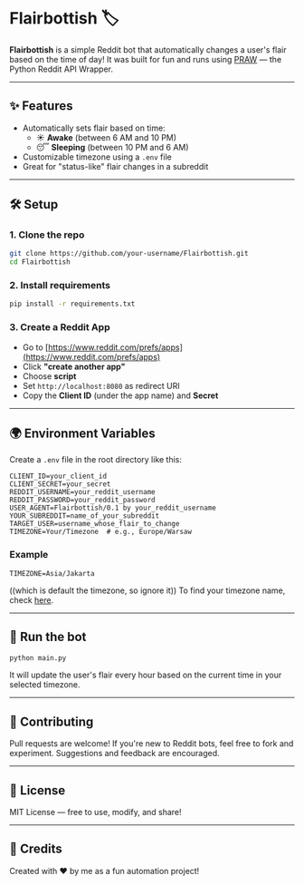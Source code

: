 
# Flairbottish 🏷️

**Flairbottish** is a simple Reddit bot that automatically changes a user's flair based on the time of day! It was built for fun and runs using [PRAW](https://praw.readthedocs.io/) — the Python Reddit API Wrapper.

---

## ✨ Features

- Automatically sets flair based on time:
  - ☀️ **Awake** (between 6 AM and 10 PM)
  - 😴 **Sleeping** (between 10 PM and 6 AM)
- Customizable timezone using a `.env` file
- Great for "status-like" flair changes in a subreddit

---

## 🛠️ Setup

### 1. Clone the repo

```bash
git clone https://github.com/your-username/Flairbottish.git
cd Flairbottish
```

### 2. Install requirements

```bash
pip install -r requirements.txt
```

### 3. Create a Reddit App

- Go to [https://www.reddit.com/prefs/apps](https://www.reddit.com/prefs/apps)
- Click **"create another app"**
- Choose **script**
- Set `http://localhost:8080` as redirect URI
- Copy the **Client ID** (under the app name) and **Secret**

---

## 🌍 Environment Variables

Create a `.env` file in the root directory like this:

```env
CLIENT_ID=your_client_id
CLIENT_SECRET=your_secret
REDDIT_USERNAME=your_reddit_username
REDDIT_PASSWORD=your_reddit_password
USER_AGENT=Flairbottish/0.1 by your_reddit_username
YOUR_SUBREDDIT=name_of_your_subreddit
TARGET_USER=username_whose_flair_to_change
TIMEZONE=Your/Timezone  # e.g., Europe/Warsaw
```

### Example

```env
TIMEZONE=Asia/Jakarta
```

((which is default the timezone, so ignore it))
To find your timezone name, check [here](https://en.wikipedia.org/wiki/List_of_tz_database_time_zones).

---

## 🚀 Run the bot

```bash
python main.py
```

It will update the user's flair every hour based on the current time in your selected timezone.

---

## 🤝 Contributing

Pull requests are welcome! If you're new to Reddit bots, feel free to fork and experiment. Suggestions and feedback are encouraged.

---

## 📄 License

MIT License — free to use, modify, and share!

---

## 💬 Credits

Created with ❤️ by me as a fun automation project!

